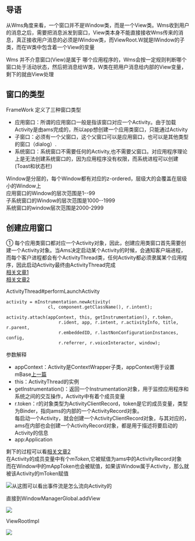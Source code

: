 ## 导语 ##
从Wms角度来看，一个窗口并不是Window类，而是一个View类。Wms收到用户的消息之后，需要把消息派发到窗口，View类本身不能直接接收Wms传来的消息，真正接收用户消息的必须是IWindow类，而ViewRoot.W就是IWindow的子类，而在W类中包含着一个View的变量     

Wms 并不介意窗口(View)是属于 哪个应用程序的，Wms会按一定规则判断哪个窗口处于活动状态，然后把消息给W类，W类在把用户消息给内部的View变量，剩下的就由View处理     

## 窗口的类型 ##

FrameWork 定义了三种窗口类型    

- 应用窗口：所谓的应用窗口一般是指该窗口对应一个Activity。由于加载Activity是由ams完成的，所以app想创建一个应用类窗口，只能通过Activity    
- 子窗口：必须有一个父窗口，这个父窗口可以是应用窗口，也可以是其他类型的窗口（dialog）.   
- 系统窗口：系统窗口不需要任何的Activity,也不需要父窗口。对应用程序理论上是无法创建系统窗口的，因为应用程序没有权限，而系统进程可以创建(Toast和状态栏)     

Window是分层的，每个Window都有对应的z-ordered，层级大的会覆盖在层级小的Window上    
应用窗口的Window的层次范围是1--99   
子系统窗口的Window的层次范围是1000--1999     
系统窗口的window层次范围是2000-2999     

## 创建应用窗口 ##

① 每个应用类窗口都对应一个Activity对象，因此，创建应用类窗口首先需要创建一个Activity对象。当Ams决定启动某个Activity的时候，会通知客户端进程，而每个客户进程都会有个ActivityThread类，任何Activity都必须隶属某个应用程序，因此启动Activity最终由ActivityThread完成     
[相关文章1](http://www.jianshu.com/p/ab497bd4da20)    
[相关文章2](http://www.jianshu.com/p/fb4dfb53e579 "相关文章")    

ActivityThread#performLaunchActivity

	
	activity = mInstrumentation.newActivity(
                    cl, component.getClassName(), r.intent);
	
	activity.attach(appContext, this, getInstrumentation(), r.token,
                        r.ident, app, r.intent, r.activityInfo, title, r.parent,
                        r.embeddedID, r.lastNonConfigurationInstances, config,
                        r.referrer, r.voiceInteractor, window);
参数解释    

- appContext：Activity是ContextWrapper子类，appContext用于设置mBase[上一篇](http://www.jianshu.com/p/cfe95c63e6b4)     
- this：ActivityThread的实例    
- getInstrumentation()：返回一个Instrumentation对象，用于监控应用程序和系统之间的交互操作，Activity中有着个成员变量    
- r.token：r的对象类型为ActivityClientRecord，token是它的成员变量，类型为Binder，指向ams的内部的一个ActivityRecord对象。   
	每启动一个Activity，就会创建一个ActivityClientRecord对象，与其对应的，ams在内部也会创建一个ActivityRecord对象，都是用于描述将要启动的Activity的信息      
- app:Application       

剩下的过程可以看[相关文章2](http://www.jianshu.com/p/fb4dfb53e579 "相关文章")     
在Activity的成员变量中有个*mToken*,它被赋值为ams中的ActivityRecord对象      
而在Window中的mAppToken也会被赋值，如果该Window属于Activity，那么就被该Activity的mToken赋值       
	
![从这图可以看出事件流是怎么流向Activity的](http://i.imgur.com/EAtwrvu.png)       

直接到WindowManagerGlobal.addView    

![](http://i.imgur.com/nNe1Xjy.png)	     


ViewRootImpl

![](http://i.imgur.com/sFtMtNT.png)     



 
  
